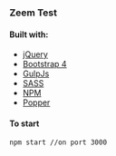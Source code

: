 ### Zeem Test

#### Built with:
- [jQuery]()
- [Bootstrap 4]()
- [GulpJs]()
- [SASS]()
- [NPM]()
- [Popper]()

#### To start
```
npm start //on port 3000
```